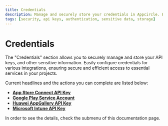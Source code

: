 ```yaml
---
title: Credentials
description: Manage and securely store your credentials in Appcircle. Easily configure and access API keys, and other sensitive information.
tags: [security, api keys, authentication, sensitive data, storage]
---
```


# Credentials


The "Credentials" section allows you to securely manage and store your API keys, and other sensitive information. Easily configure credentials for various integrations, ensuring secure and efficient access to essential services in your projects.

Current headlines and the actions you can complete are listed below:

- [**App Store Connect API Key**](/account/my-organization/integrations/credentials/adding-an-app-store-connect-api-key)
- [**Google Play Service Account**](/account/my-organization/integrations/credentials/adding-google-play-service-account)
- [**Huawei AppGallery API Key**](/account/my-organization/integrations/credentials/adding-huawei-api-key)
- [**Microsoft Intune API Key**](/account/my-organization/integrations/credentials/adding-microsoft-intune-api-key)

In order to see the details, check the submenu of this documentation page.